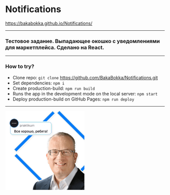 # Notifications
 https://bakabokka.github.io/Notifications/


****

### Тестовое задание. Выпадающее окошко с уведомлениями для маркетплейса. Сделано на React.




****


### How to try?
* Clone repo: `git clone` https://github.com/BakaBokka/Notifications.git
* Set dependencies: `npm i`
* Create production-build: `npm run build`
* Runs the app in the development mode on the local server: `npm start`
* Deploy production-build on GitHub Pages: `npm run deploy`

****

![Everything’s Gonna Be Alright](./src/img/eich.png)

